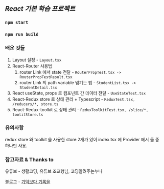 ## *React 기본 학습 프로젝트*

### `npm start`

### `npm run build`

### 배운 것들
1. Layout 설정 - `Layout.tsx`
2. React-Router 사용법
   1. router Link 에서 state 전달 - `RouterPropTest.tsx -> RouterPropTestResult.tsx` 
   2. router Link 의 path variable 넘기는 법 - `StudentList.tsx -> StudentDetail.tsx`
3. React useState, props 로 컴포넌트 간 데이터 전달 - `UseStateTest.tsx`
4. React-Redux store 로 상태 관리 + Typescript - `ReduxTest.tsx, /reducers/*, store.ts`
5. React-Redux-toolkit 로 상태 관리 - `ReduxToolkitTest.tsx, /slice/*, toolitStore.ts`

### 유의사항
redux store 와 toolkit 을 사용한 store 2개가 있어 index.tsx 에 Provider 에서 둘 중 하나만 사용.

### 참고자료 & Thanks to
유튜브 - 생활코딩, 유튜브 조교형님, 코딩알려주는누나

블로그 - [기억보다 기록을](https://kyounghwan01.github.io/blog/TS/fundamentals/assertion-guard-interface/#%E1%84%90%E1%85%A1%E1%84%8B%E1%85%B5%E1%86%B8-%E1%84%83%E1%85%A1%E1%86%AB%E1%84%8B%E1%85%A5%E1%86%AB-type-assertion)
